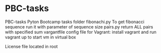 # PBC-tasks
PBC-tasks
Pyton Bootcamp tasks folder
fibonachi.py  To get fibonacci sequence run it with parameter of sequence size 
pairs.py return ALL pairs with specified sum 
vargantfile config file for Vagrant: install vagrant and run vagrant up to start vm in virtual box


License file located in root
